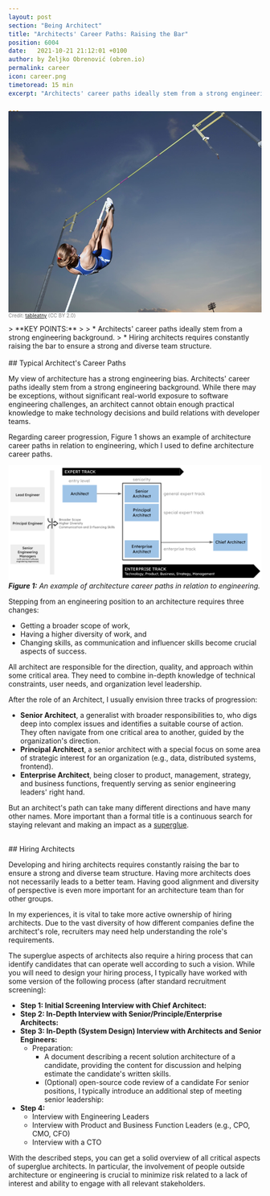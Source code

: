 ```yaml
---
layout: post
section: "Being Architect"
title: "Architects' Career Paths: Raising the Bar"
position: 6004
date:   2021-10-21 21:12:01 +0100
author: by Željko Obrenović (obren.io)
permalink: career
icon: career.png
timetoread: 15 min
excerpt: "Architects' career paths ideally stem from a strong engineering background. Hiring architects requires constantly raising the bar to ensure a strong and diverse team structure."

---
```


<img style="margin-top: -20px; width: 100%; height: 400px; object-fit: cover" 
     src="assets/images/arch/pole-vault.jpg">
<div style="font-size: 70%; margin-top: -16px; color: grey; margin-bottom: 12px">
Credit: <a href="https://flic.kr/p/8zKRAU">tableatny</a> (CC BY 2.0)
</div>> **KEY POINTS:**
>
> * Architects' career paths ideally stem from a strong engineering background.
> * Hiring architects requires constantly raising the bar to ensure a strong and diverse team structure.  


<br>

<br>
## Typical Architect's Career Paths

My view of architecture has a strong engineering bias. Architects' career paths ideally stem from a strong engineering background. While there may be exceptions, without significant real-world exposure to software engineering challenges, an architect cannot obtain enough practical knowledge to make technology decisions and build relations with developer teams. 

Regarding career progression, Figure 1 shows an example of architecture career paths in relation to engineering, which I used to define architecture career paths. 

![](assets/images/arch/career-paths.png)
***Figure 1:** An example of architecture career paths in relation to engineering.*

Stepping from an engineering position to an architecture requires three changes:
* Getting a broader scope of work,
* Having a higher diversity of work, and 
* Changing skills, as communication and influencer skills become crucial aspects of success.

All architect are responsible for the direction, quality, and approach within some critical area. They need to combine in-depth knowledge of technical constraints, user needs, and organization level leadership.

After the role of an Architect, I usually envision three tracks of progression:
* **Senior Architect**, a generalist with broader responsibilities to, who digs deep into complex issues and identifies a suitable course of action. They often navigate from one critical area to another, guided by the organization's direction.
* **Principal Architect**, a senior architect with a special focus on some area of strategic interest for an organization (e.g., data, distributed systems, frontend).
* **Enterprise Architect**, being closer to product, management, strategy, and business functions, frequently serving as senior engineering leaders' right hand. 

But an architect's path can take many different directions and have many other names. More important than a formal title is a continuous search for staying relevant and making an impact as a [superglue](superglue).


<br>
## Hiring Architects


<!-- ![](assets/images/aRCH/Female-Pole-Vault.jpg) -->

Developing and hiring architects requires constantly raising the bar to ensure a strong and diverse team structure. Having more architects does not necessarily leads to a better team. Having good alignment and diversity of perspective is even more important for an architecture team than for other groups.

In my experiences, it is vital to take more active ownership of hiring architects. Due to the vast diversity of how different companies define the architect's role, recruiters may need help understanding the role's requirements.

The superglue aspects of architects also require a hiring process that can identify candidates that can operate well according to such a vision. While you will need to design your hiring process, I typically have worked with some version of the following process (after standard recruitment screening):

* **Step 1: Initial Screening Interview with Chief Architect:**
* **Step 2: In-Depth Interview with Senior/Principle/Enterprise Architects:**
* **Step 3: In-Depth (System Design) Interview with Architects and Senior Engineers:**
    * Preparation:
        * A document describing a recent solution architecture of a candidate, providing the content for discussion and helping estimate the candidate's written skills.
        * (Optional) open-source code review of a candidate
For senior positions, I typically introduce an additional step of meeting senior leadership:
* **Step 4:**
    * Interview with Engineering Leaders
    * Interview with Product and Business Function Leaders (e.g., CPO, CMO, CFO)
    * Interview with a CTO

With the described steps, you can get a solid overview of all critical aspects of superglue architects. In particular, the involvement of people outside architecture or engineering is crucial to minimize risk related to a lack of interest and ability to engage with all relevant stakeholders.

